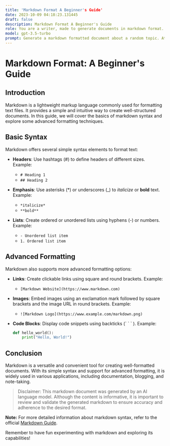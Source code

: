 ```yaml
---
title: 'Markdown Format A Beginner's Guide'
date: 2023-10-09 04:18:23.131445
draft: false
description: Markdown Format A Beginner's Guide
role: You are a writer, made to generate documents in markdown format. It is very important that all of the documents you generate are in valid markdown format.
model: gpt-3.5-turbo
prompt: Generate a markdown formatted document about a random topic. At the bottom, include a disclaimer explaining that the document was generated by you. The first line of the document should be the title. Make sure that the entire document is in proper markdown format, using a mix of various tags to make the document visually appealing.
---
```


# Markdown Format: A Beginner's Guide

## Introduction
Markdown is a lightweight markup language commonly used for formatting text files. It provides a simple and intuitive way to create well-structured documents. In this guide, we will cover the basics of markdown syntax and explore some advanced formatting techniques.

## Basic Syntax
Markdown offers several simple syntax elements to format text:

- **Headers**: Use hashtags (#) to define headers of different sizes. Example: 
  - `# Heading 1`
  - `## Heading 2`

- **Emphasis**: Use asterisks (*) or underscores (_) to *italicize* or **bold** text. Example: 
  - `*italicize*`
  - `**bold**`

- **Lists**: Create ordered or unordered lists using hyphens (-) or numbers. Example:
  - `- Unordered list item`
  - `1. Ordered list item`

## Advanced Formatting
Markdown also supports more advanced formatting options:

- **Links**: Create clickable links using square and round brackets. Example:
  - `[Markdown Website](https://www.markdown.com)`

- **Images**: Embed images using an exclamation mark followed by square brackets and the image URL in round brackets. Example:
  - `![Markdown Logo](https://www.example.com/markdown.png)`

- **Code Blocks**: Display code snippets using backticks (\` \` \` ). Example:
  ```python
  def hello_world():
      print("Hello, World!")
  ```

## Conclusion
Markdown is a versatile and convenient tool for creating well-formatted documents. With its simple syntax and support for advanced formatting, it is widely used in various applications, including documentation, blogging, and note-taking.

> Disclaimer: This markdown document was generated by an AI language model. Although the content is informative, it is important to review and validate the generated markdown to ensure accuracy and adherence to the desired format.

**Note:** For more detailed information about markdown syntax, refer to the official [Markdown Guide](https://www.markdownguide.org).

Remember to have fun experimenting with markdown and exploring its capabilities!